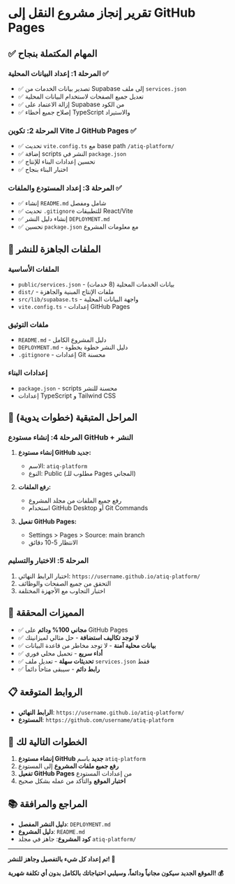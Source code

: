 # تقرير إنجاز مشروع النقل إلى GitHub Pages

## ✅ المهام المكتملة بنجاح

### المرحلة 1: إعداد البيانات المحلية ✅
- ✅ تصدير بيانات الخدمات من Supabase إلى ملف `services.json`
- ✅ تعديل جميع الصفحات لاستخدام البيانات المحلية
- ✅ إزالة الاعتماد على Supabase من الكود
- ✅ إصلاح جميع أخطاء TypeScript والاستيراد

### المرحلة 2: تكوين Vite لـ GitHub Pages ✅
- ✅ تحديث `vite.config.ts` مع base path `/atiq-platform/`
- ✅ إضافة scripts النشر في `package.json`
- ✅ تحسين إعدادات البناء للإنتاج
- ✅ اختبار البناء بنجاح

### المرحلة 3: إعداد المستودع والملفات ✅
- ✅ إنشاء `README.md` شامل ومفصل
- ✅ تحديث `.gitignore` للتطبيقات React/Vite
- ✅ إنشاء دليل النشر `DEPLOYMENT.md`
- ✅ تحسين `package.json` مع معلومات المشروع

## 📁 الملفات الجاهزة للنشر

### الملفات الأساسية
- `public/services.json` - بيانات الخدمات المحلية (8 خدمات)
- `dist/` - ملفات الإنتاج المبنية والجاهزة
- `src/lib/supabase.ts` - واجهة البيانات المحلية
- `vite.config.ts` - إعدادات GitHub Pages

### ملفات التوثيق
- `README.md` - دليل المشروع الكامل
- `DEPLOYMENT.md` - دليل النشر خطوة بخطوة
- `.gitignore` - إعدادات Git محسنة

### إعدادات البناء
- `package.json` - scripts محسنة للنشر
- إعدادات TypeScript و Tailwind CSS

## 🔄 المراحل المتبقية (خطوات يدوية)

### المرحلة 4: إنشاء مستودع GitHub + النشر
1. **إنشاء مستودع GitHub جديد:**
   - الاسم: `atiq-platform`
   - النوع: Public (مطلوب للـ Pages المجاني)

2. **رفع الملفات:**
   - رفع جميع الملفات من مجلد المشروع
   - استخدام GitHub Desktop أو Git Commands

3. **تفعيل GitHub Pages:**
   - Settings > Pages > Source: main branch
   - الانتظار 5-10 دقائق

### المرحلة 5: الاختبار والتسليم
1. اختبار الرابط النهائي: `https://username.github.io/atiq-platform/`
2. التحقق من جميع الصفحات والوظائف
3. اختبار التجاوب مع الأجهزة المختلفة

## 🌟 المميزات المحققة

- ✅ **مجاني 100% ودائم** على GitHub Pages
- ✅ **لا توجد تكاليف استضافة** - حل مثالي لميزانيتك
- ✅ **بيانات محلية آمنة** - لا توجد مخاطر من قاعدة البيانات
- ✅ **أداء سريع** - تحميل محلي فوري
- ✅ **تحديثات سهلة** - تعديل ملف `services.json` فقط
- ✅ **رابط دائم** - سيبقى متاحاً دائماً

## 📋 الروابط المتوقعة

- **الرابط النهائي**: `https://username.github.io/atiq-platform/`
- **المستودع**: `https://github.com/username/atiq-platform`

## 🎯 الخطوات التالية لك

1. **إنشاء مستودع GitHub جديد** باسم `atiq-platform`
2. **رفع جميع ملفات المشروع** إلى المستودع
3. **تفعيل GitHub Pages** من إعدادات المستودع
4. **اختبار الموقع** والتأكد من عمله بشكل صحيح

## 📚 المراجع والمرافقة

- **دليل النشر المفصل**: `DEPLOYMENT.md`
- **دليل المشروع**: `README.md`
- **كود المشروع**: جاهز في مجلد `atiq-platform/`

---

**تم إعداد كل شيء بالتفصيل وجاهز للنشر! 🎉**

**الموقع الجديد سيكون مجانياً ودائماً، وسيلبي احتياجاتك بالكامل بدون أي تكلفة شهرية! 💰**